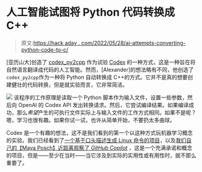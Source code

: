 # 人工智能试图将 Python 代码转换成 C++

> 原文:[https://hack aday . com/2022/05/28/ai-attempts-converting-python-code-to-c/](https://hackaday.com/2022/05/28/ai-attempts-converting-python-code-to-c/)

[亚历山大]创造了 [codex_py2cpp](https://github.com/alxschwrz/codex_py2cpp) 作为试验 [Codex](https://openai.com/blog/openai-codex/) 的一种方式，这是一种旨在将自然语言翻译成代码的人工智能。然而，[Alexander]的想法略有不同，他创造了`codex_py2cpp`作为一种将 Python 自动转换成 C++的方式。它并不是真的想要创建健壮的代码转换，但是就实验而言，它非常简洁。

[![](../Images/bcbf3f3767e4a5a91a80a7a7855e9db3.png)](https://hackaday.com/wp-content/uploads/2022/05/py2cpp-screenshot-thumbnail.png) 该程序的工作原理是读取一个 Python 脚本作为输入文件，设置一些参数，然后向 OpenAI 的 Codex API 发出转换请求。然后，它尝试编译结果。如果编译成功，那么*希望*产生的可执行文件实际上与输入文件的工作方式相同。如果不是呢？嗯，学习也很有趣。如果你试一试，也许从简单开始，不要扔太多曲球。

Codex 是一个有趣的想法，这不是我们看到的第一个以这种方式玩机器学习概念的实验。我们已经看到了[一个基于口头描述生成 Linux 命令的项目](https://hackaday.com/2021/04/20/ai-makes-linux-do-what-you-mean-not-what-you-say/)，以及[我们自己的【Maya Posch】近距离观察了 *GitHub Copilot*](https://hackaday.com/2021/08/02/github-copilot-and-the-unfulfilled-promises-of-an-artificial-intelligence-future/) ，这是一个充满承诺和概念的项目，但是——至少在当时——当它涉及到实际的实用性或有用性时，就不那么重要了。